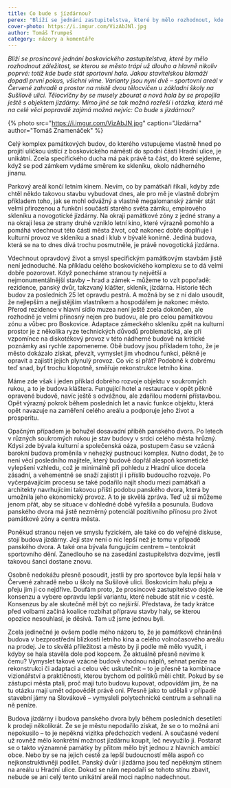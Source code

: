```yaml
---
title: Co bude s jízdárnou?
perex: "Blíží se jednání zastupitelstva, které by mělo rozhodnout, kde bude stát sportovní hala. Mimo jiné se tak možná rozřeší i otázka: Co bude s jízdárnou?"
cover-photo: https://i.imgur.com/VizAbJNl.jpg
author: Tomáš Trumpeš
category: názory a komentáře
---
```


*Blíží se prosincové jednání boskovického zastupitelstva, které by mělo rozhodnout záležitost, se kterou se město trápí už dlouho a hlavně nikoliv poprvé: totiž kde bude stát sportovní hala. Jakou stavitelskou blamáží dopadl první pokus, všichni víme. Varianty jsou nyní dvě – sportovní areál v Červené zahradě a prostor na místě dvou tělocvičen u základní školy na Sušilově ulici. Tělocvičny by se musely zbourat a nová hala by se propojila ještě s objektem jízdárny. Mimo jiné se tak možná rozřeší i otázka, která mě na celé věci popravdě zajímá možná nejvíc: Co bude s jízdárnou?*

{% photo src="https://i.imgur.com/VizAbJN.jpg" caption="Jízdárna" author="Tomáš Znamenáček" %}

Celý komplex památkových budov, do kterého vstupujeme vlastně hned po projití uličkou ústící z boskovického náměstí do spodní části Hradní ulice, je unikátní. Zcela specifického ducha má pak právě ta část, do které sejdeme, když se pod zámkem vydáme směrem ke skleníku, okolo nádherného jinanu.

Parkový areál končí letním kinem. Nevím, co by památkáři říkali, kdyby zde chtěl někdo takovou stavbu vybudovat dnes, ale pro mě je vlastně dobrým příkladem toho, jak se mohl odvážný a vlastně megalomanský záměr stát velmi přirozenou a funkční součástí starého světa zámku, empírového skleníku a novogotické jízdárny. Na okraji památkové zóny z jedné strany a na okraji lesa ze strany druhé vzniklo letní kino, které výrazně pomohlo a pomáhá vdechnout této části města život, což nakonec dobře doplňuje i kulturní provoz ve skleníku a snad i klub v bývalé konírně. Jediná budova, která se na to dnes dívá trochu posmutněle, je právě novogotická jízdárna.

Vdechnout opravdový život a smysl specifickým památkovým stavbám jistě není jednoduché. Na příkladu celého boskovického komplexu se to dá velmi dobře pozorovat. Když ponecháme stranou ty největší a nejmonumentálnější stavby – hrad a zámek – můžeme to vzít popořadě: rezidence, panský dvůr, takzvaný klášter, skleník, jízdárna. Historie těch budov za posledních 25 let opravdu pestrá. A možná by se z ní dalo usoudit, že nejlepším a nejjistějším vlastníkem a hospodářem je nakonec město. Přerod rezidence v hlavní sídlo muzea není ještě zcela dokončen, ale rozhodně je velmi přínosný nejen pro budovu, ale pro celou památkovou zónu a vůbec pro Boskovice. Adaptace zámeckého skleníku zpět na kulturní prostor je z několika ryze technických důvodů problematická, ale při vzpomínce na diskotékový provoz v této nádherné budově na kritické poznámky asi rychle zapomeneme. Obě budovy jsou příkladem toho, že je město dokázalo získat, převzít, vymyslet jim vhodnou funkci, pěkně je opravit a zajistit jejich plynulý provoz. Co víc si přát? Podobně k dobrému teď snad, byť trochu klopotně, směřuje rekonstrukce letního kina.

Máme zde však i jeden příklad dobrého rozvoje objektu v soukromých rukou, a to je budova kláštera. Fungující hotel a restaurace v opět pěkně opravené budově, navíc ještě s odvážnou, ale zdařilou moderní přístavbou. Opět výrazný pokrok během posledních let a navíc funkce objektu, která opět navazuje na zaměření celého areálu a podporuje jeho život a prosperitu.

Opačným případem je bohužel dosavadní příběh panského dvora. Po letech v různých soukromých rukou je stav budovy v srdci celého města hrůzný. Kdysi zde bývala kulturní a společenská oáza, postupem času se vzácná barokní budova proměnila v nehezký pustnoucí komplex. Nutno dodat, že to není věcí posledního majitele, který budově dopřál alespoň kosmetické vylepšení vzhledu, což je minimálně při pohledu z Hradní ulice docela zásadní, a vehementně se snaží zajistit jí i příslib budoucího rozvoje. Po vyčerpávajícím procesu se také podařilo najít shodu mezi památkáři a architekty navrhujícími takovou příští podobu panského dvora, která by umožnila jeho ekonomický provoz. A to je skvělá zpráva. Teď už si můžeme jenom přát, aby se situace v dohledné době vyřešila a posunula. Budova panského dvora má jistě nezměrný potenciál pozitivního přínosu pro život památkové zóny a centra města.

Poněkud stranou nejen ve smyslu fyzickém, ale také co do veřejné diskuse, stojí budova jízdárny. Její stav není o nic lepší než je tomu v případě panského dvora. A také ona bývala fungujícím centrem – tentokrát sportovního dění. Zanedlouho se na zasedání zastupitelstva dozvíme, jestli takovou šanci dostane znovu.

Osobně nedokážu přesně posoudit, jestli by pro sportovce byla lepší hala v Červené zahradě nebo u školy na Sušilově ulici. Boskovicím halu přeju a přeju jim ji co nejdříve. Doufám proto, že prosincové zastupitelstvo dojde ke konsenzu a vybere opravdu lepší variantu, které nebude stát nic v cestě. Konsenzus by ale skutečně měl být co nejširší. Představa, že tady krátce před volbami začíná koalice rozbíhat přípravu stavby haly, se kterou opozice nesouhlasí, je děsivá. Tam už jsme jednou byli.

Zcela jedinečné je ovšem podle mého názoru to, že je památkově chráněná budova v bezprostřední blízkosti letního kina a celého volnočasového areálu na prodej. Je to skvělá příležitost a město by ji podle mě mělo využít, i kdyby se hala stavěla dole pod kopcem. Že aktuálně přesně nevíme k čemu? Vymyslet takové vzácné budově vhodnou náplň, sehnat peníze na rekonstrukci či adaptaci a celou věc uskutečnit – to je přesně ta kombinace vizionářství a praktičnosti, kterou bychom od politiků měli chtít. Pokud by se zástupci města ptali, proč mají tuto budovu kupovat, odpovídám jim, že na tu otázku mají umět odpovědět právě oni. Přesně jako to udělali v případě stavební jámy na Slovákově – vymysleli polytechnické centrum a sehnali na ně peníze.

Budova jízdárny i budova panského dvora byly během posledních desetiletí k prodeji několikrát. Že se je městu nepodařilo získat, že se o to možná ani nepokusilo – to je nepěkná vizitka předchozích vedení. A současné vedení už rovněž mělo konkrétní možnost jízdárnu koupit, leč nevyužilo ji. Postarat se o takto významné památky by přitom mělo být jednou z hlavních ambicí obce. Nebo by se na jejich cestě za lepší budoucností měla aspoň co nejkonstruktivněji podílet. Panský dvůr i jízdárna jsou teď nepěkným stínem na areálu u Hradní ulice. Dokud se nám nepodaří se tohoto stínu zbavit, nebude se ani celý tento unikátní areál moci naplno nadechnout.